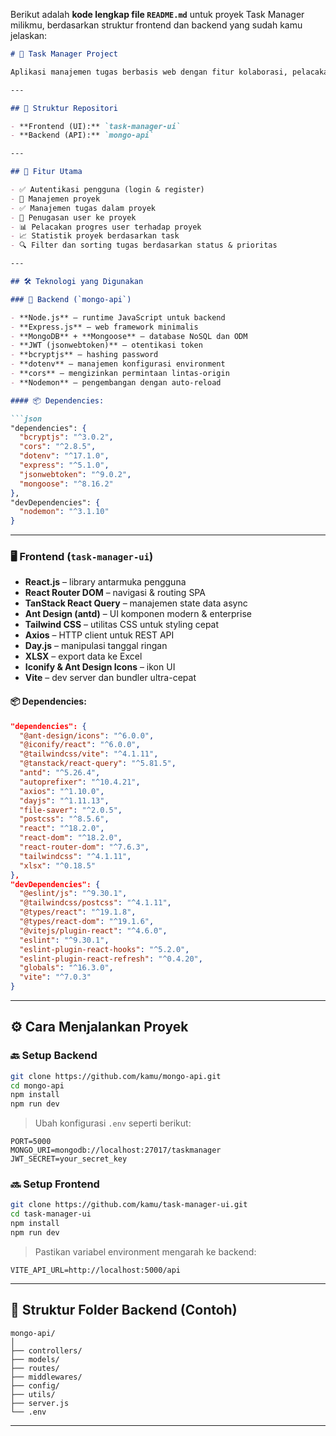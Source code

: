 Berikut adalah **kode lengkap file `README.md`** untuk proyek Task Manager milikmu, berdasarkan struktur frontend dan backend yang sudah kamu jelaskan:

```markdown
# 🧠 Task Manager Project

Aplikasi manajemen tugas berbasis web dengan fitur kolaborasi, pelacakan progres, dan pengelolaan proyek. Backend dibangun dengan Express.js & MongoDB, sedangkan frontend menggunakan React.js dengan Ant Design dan Tailwind CSS.

---

## 📁 Struktur Repositori

- **Frontend (UI):** `task-manager-ui`
- **Backend (API):** `mongo-api`

---

## 🚀 Fitur Utama

- ✅ Autentikasi pengguna (login & register)
- 📁 Manajemen proyek
- ✅ Manajemen tugas dalam proyek
- 👥 Penugasan user ke proyek
- 📊 Pelacakan progres user terhadap proyek
- 📈 Statistik proyek berdasarkan task
- 🔍 Filter dan sorting tugas berdasarkan status & prioritas

---

## 🛠️ Teknologi yang Digunakan

### 🔧 Backend (`mongo-api`)

- **Node.js** – runtime JavaScript untuk backend
- **Express.js** – web framework minimalis
- **MongoDB** + **Mongoose** – database NoSQL dan ODM
- **JWT (jsonwebtoken)** – otentikasi token
- **bcryptjs** – hashing password
- **dotenv** – manajemen konfigurasi environment
- **cors** – mengizinkan permintaan lintas-origin
- **Nodemon** – pengembangan dengan auto-reload

#### 📦 Dependencies:

```json
"dependencies": {
  "bcryptjs": "^3.0.2",
  "cors": "^2.8.5",
  "dotenv": "^17.1.0",
  "express": "^5.1.0",
  "jsonwebtoken": "^9.0.2",
  "mongoose": "^8.16.2"
},
"devDependencies": {
  "nodemon": "^3.1.10"
}
```

---

### 🖥️ Frontend (`task-manager-ui`)

- **React.js** – library antarmuka pengguna
- **React Router DOM** – navigasi & routing SPA
- **TanStack React Query** – manajemen state data async
- **Ant Design (antd)** – UI komponen modern & enterprise
- **Tailwind CSS** – utilitas CSS untuk styling cepat
- **Axios** – HTTP client untuk REST API
- **Day.js** – manipulasi tanggal ringan
- **XLSX** – export data ke Excel
- **Iconify & Ant Design Icons** – ikon UI
- **Vite** – dev server dan bundler ultra-cepat

#### 📦 Dependencies:

```json
"dependencies": {
  "@ant-design/icons": "^6.0.0",
  "@iconify/react": "^6.0.0",
  "@tailwindcss/vite": "^4.1.11",
  "@tanstack/react-query": "^5.81.5",
  "antd": "^5.26.4",
  "autoprefixer": "^10.4.21",
  "axios": "^1.10.0",
  "dayjs": "^1.11.13",
  "file-saver": "^2.0.5",
  "postcss": "^8.5.6",
  "react": "^18.2.0",
  "react-dom": "^18.2.0",
  "react-router-dom": "^7.6.3",
  "tailwindcss": "^4.1.11",
  "xlsx": "^0.18.5"
},
"devDependencies": {
  "@eslint/js": "^9.30.1",
  "@tailwindcss/postcss": "^4.1.11",
  "@types/react": "^19.1.8",
  "@types/react-dom": "^19.1.6",
  "@vitejs/plugin-react": "^4.6.0",
  "eslint": "^9.30.1",
  "eslint-plugin-react-hooks": "^5.2.0",
  "eslint-plugin-react-refresh": "^0.4.20",
  "globals": "^16.3.0",
  "vite": "^7.0.3"
}
```

---

## ⚙️ Cara Menjalankan Proyek

### 🔙 Setup Backend

```bash
git clone https://github.com/kamu/mongo-api.git
cd mongo-api
npm install
npm run dev
```

> Ubah konfigurasi `.env` seperti berikut:

```
PORT=5000
MONGO_URI=mongodb://localhost:27017/taskmanager
JWT_SECRET=your_secret_key
```

### 🔜 Setup Frontend

```bash
git clone https://github.com/kamu/task-manager-ui.git
cd task-manager-ui
npm install
npm run dev
```

> Pastikan variabel environment mengarah ke backend:

```
VITE_API_URL=http://localhost:5000/api
```

---

## 📌 Struktur Folder Backend (Contoh)

```
mongo-api/
│
├── controllers/
├── models/
├── routes/
├── middlewares/
├── config/
├── utils/
├── server.js
└── .env
```

---

